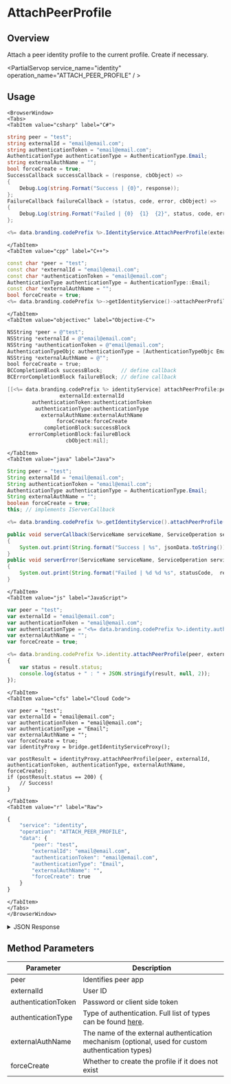# AttachPeerProfile
## Overview
Attach a peer identity profile to the current profile. Create if necessary.

<PartialServop service_name="identity" operation_name="ATTACH_PEER_PROFILE" / >

## Usage

```mdx-code-block
<BrowserWindow>
<Tabs>
<TabItem value="csharp" label="C#">
```

```csharp
string peer = "test";
string externalId = "email@email.com";
string authenticationToken = "email@email.com";
AuthenticationType authenticationType = AuthenticationType.Email;
string externalAuthName = "";
bool forceCreate = true;
SuccessCallback successCallback = (response, cbObject) =>
{
    Debug.Log(string.Format("Success | {0}", response));
};
FailureCallback failureCallback = (status, code, error, cbObject) =>
{
    Debug.Log(string.Format("Failed | {0}  {1}  {2}", status, code, error));
};

<%= data.branding.codePrefix %>.IdentityService.AttachPeerProfile(externalId, authenticationToken, authenticationType, externalAuthName, peer, forceCreate, successCallback, failureCallback);
```

```mdx-code-block
</TabItem>
<TabItem value="cpp" label="C++">
```

```cpp
const char *peer = "test";
const char *externalId = "email@email.com";
const char *authenticationToken = "email@email.com";
AuthenticationType authenticationType = AuthenticationType::Email;
const char *externalAuthName = "";
bool forceCreate = true;
<%= data.branding.codePrefix %>->getIdentityService()->attachPeerProfile(externalId, authenticationToken, authenticationType, externalAuthName, peer, forceCreate, this);
```

```mdx-code-block
</TabItem>
<TabItem value="objectivec" label="Objective-C">
```

```objectivec
NSString *peer = @"test";
NSString *externalId = @"email@email.com";
NSString *authenticationToken = @"email@email.com";
AuthenticationTypeObjc authenticationType = [AuthenticationTypeObjc Email];
NSString *externalAuthName = @"";
bool forceCreate = true;
BCCompletionBlock successBlock;      // define callback
BCErrorCompletionBlock failureBlock; // define callback

[[<%= data.branding.codePrefix %> identityService] attachPeerProfile:peer
                 externalId:externalId
        authenticationToken:authenticationToken
         authenticationType:authenticationType
           externalAuthName:externalAuthName
                forceCreate:forceCreate
            completionBlock:successBlock
       errorCompletionBlock:failureBlock
                   cbObject:nil];
```

```mdx-code-block
</TabItem>
<TabItem value="java" label="Java">
```

```java
String peer = "test";
String externalId = "email@email.com";
String authenticationToken = "email@email.com";
AuthenticationType authenticationType = AuthenticationType.Email;
String externalAuthName = "";
boolean forceCreate = true;
this; // implements IServerCallback

<%= data.branding.codePrefix %>.getIdentityService().attachPeerProfile(peer, externalId, authenticationToken, authenticationType, externalAuthName, forceCreate, this);

public void serverCallback(ServiceName serviceName, ServiceOperation serviceOperation, JSONObject jsonData)
{
    System.out.print(String.format("Success | %s", jsonData.toString()));
}
public void serverError(ServiceName serviceName, ServiceOperation serviceOperation, int statusCode, int reasonCode, String jsonError)
{
    System.out.print(String.format("Failed | %d %d %s", statusCode,  reasonCode, jsonError.toString()));
}
```

```mdx-code-block
</TabItem>
<TabItem value="js" label="JavaScript">
```

```javascript
var peer = "test";
var externalId = "email@email.com";
var authenticationToken = "email@email.com";
var authenticationType = "<%= data.branding.codePrefix %>.identity.authenticationType.email;
var externalAuthName = "";
var forceCreate = true;

<%= data.branding.codePrefix %>.identity.attachPeerProfile(peer, externalId, authenticationToken, authenticationType, externalAuthName, forceCreate, result =>
{
	var status = result.status;
	console.log(status + " : " + JSON.stringify(result, null, 2));
});
```

```mdx-code-block
</TabItem>
<TabItem value="cfs" label="Cloud Code">
```

```cfscript
var peer = "test";
var externalId = "email@email.com";
var authenticationToken = "email@email.com";
var authenticationType = "Email";
var externalAuthName = "";
var forceCreate = true;
var identityProxy = bridge.getIdentityServiceProxy();

var postResult = identityProxy.attachPeerProfile(peer, externalId, authenticationToken, authenticationType, externalAuthName, forceCreate);
if (postResult.status == 200) {
    // Success!
}
```

```mdx-code-block
</TabItem>
<TabItem value="r" label="Raw">
```

```r
{
	"service": "identity",
	"operation": "ATTACH_PEER_PROFILE",
	"data": {
		"peer": "test",
		"externalId": "email@email.com",
		"authenticationToken": "email@email.com",
		"authenticationType": "Email",
		"externalAuthName": "",
		"forceCreate": true
	}
}
```

```mdx-code-block
</TabItem>
</Tabs>
</BrowserWindow>
```

<details>
<summary>JSON Response</summary>

```json
{
    "status": 200,
    "data": {
        "profileId": "1234-1234-1234-1234",
        "newUser": false
    }
}
```
</details>

## Method Parameters
Parameter | Description
--------- | -----------
peer | Identifies peer app
externalId | User ID
authenticationToken | Password or client side token
authenticationType | Type of authentication. Full list of types can be found [here](/api/appendix/authtypes).
externalAuthName | The name of the external authentication mechanism (optional, used for custom authentication types)
forceCreate | Whether to create the profile if it does not exist


